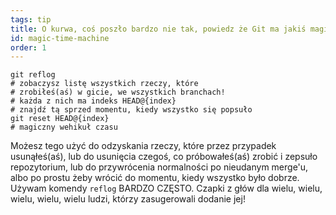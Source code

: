 ```yaml
---
tags: tip
title: O kurwa, coś poszło bardzo nie tak, powiedz że Git ma jakiś magiczny wehikuł czasu‽
id: magic-time-machine
order: 1
---
```


```git
git reflog
# zobaczysz listę wszystkich rzeczy, które
# zrobiłeś(aś) w gicie, we wszystkich branchach!
# każda z nich ma indeks HEAD@{index}
# znajdź tą sprzed momentu, kiedy wszystko się popsuło
git reset HEAD@{index}
# magiczny wehikuł czasu
```

Możesz tego użyć do odzyskania rzeczy, które przez przypadek usunąłeś(aś), lub do usunięcia czegoś, co próbowałeś(aś) zrobić i zepsuło repozytorium, lub do przywrócenia normalności po nieudanym merge'u, albo po prostu żeby wrócić do momentu, kiedy wszystko było dobrze. Używam komendy `reflog` BARDZO CZĘSTO. Czapki z głów dla wielu, wielu, wielu, wielu, wielu ludzi, którzy zasugerowali dodanie jej!